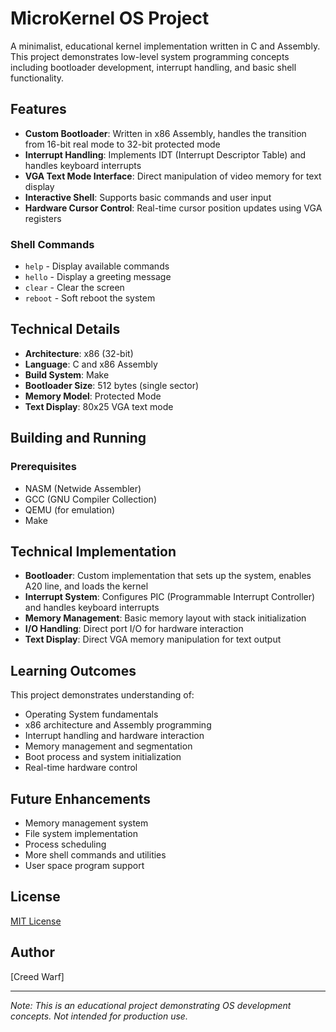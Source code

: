 # MicroKernel OS Project

A minimalist, educational kernel implementation written in C and Assembly. This project demonstrates low-level system programming concepts including bootloader development, interrupt handling, and basic shell functionality.

## Features

- **Custom Bootloader**: Written in x86 Assembly, handles the transition from 16-bit real mode to 32-bit protected mode
- **Interrupt Handling**: Implements IDT (Interrupt Descriptor Table) and handles keyboard interrupts
- **VGA Text Mode Interface**: Direct manipulation of video memory for text display
- **Interactive Shell**: Supports basic commands and user input
- **Hardware Cursor Control**: Real-time cursor position updates using VGA registers

### Shell Commands
- `help` - Display available commands
- `hello` - Display a greeting message
- `clear` - Clear the screen
- `reboot` - Soft reboot the system

## Technical Details

- **Architecture**: x86 (32-bit)
- **Language**: C and x86 Assembly
- **Build System**: Make
- **Bootloader Size**: 512 bytes (single sector)
- **Memory Model**: Protected Mode
- **Text Display**: 80x25 VGA text mode

## Building and Running

### Prerequisites
- NASM (Netwide Assembler)
- GCC (GNU Compiler Collection)
- QEMU (for emulation)
- Make

## Technical Implementation

- **Bootloader**: Custom implementation that sets up the system, enables A20 line, and loads the kernel
- **Interrupt System**: Configures PIC (Programmable Interrupt Controller) and handles keyboard interrupts
- **Memory Management**: Basic memory layout with stack initialization
- **I/O Handling**: Direct port I/O for hardware interaction
- **Text Display**: Direct VGA memory manipulation for text output

## Learning Outcomes

This project demonstrates understanding of:
- Operating System fundamentals
- x86 architecture and Assembly programming
- Interrupt handling and hardware interaction
- Memory management and segmentation
- Boot process and system initialization
- Real-time hardware control

## Future Enhancements

- Memory management system
- File system implementation
- Process scheduling
- More shell commands and utilities
- User space program support

## License

[MIT License](LICENSE)

## Author

[Creed Warf]

---
*Note: This is an educational project demonstrating OS development concepts. Not intended for production use.*
